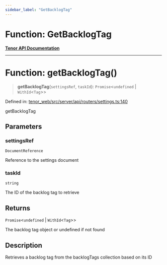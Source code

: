 ```yaml
---
sidebar_label: "GetBacklogTag"
---
```


# Function: GetBacklogTag

[**Tenor API Documentation**](../../README.md)

***

# Function: getBacklogTag()

> **getBacklogTag**(`settingsRef`, `taskId`): `Promise`\<`undefined` \| `WithId`\<`Tag`\>\>

Defined in: [tenor\_web/src/server/api/routers/settings.ts:140](https://github.com/Apantli/Tenor/blob/b33873959b5093fc3e3d66ac4f230a78a6395bbd/tenor_web/src/server/api/routers/settings.ts#L140)

getBacklogTag

## Parameters

### settingsRef

`DocumentReference`

Reference to the settings document

### taskId

`string`

The ID of the backlog tag to retrieve

## Returns

`Promise`\<`undefined` \| `WithId`\<`Tag`\>\>

The backlog tag object or undefined if not found

## Description

Retrieves a backlog tag from the backlogTags collection based on its ID

